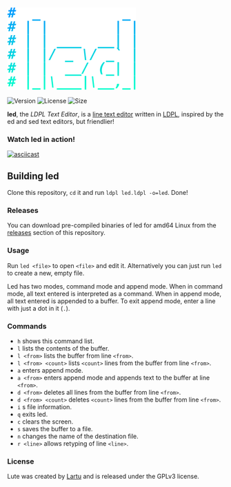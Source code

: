 ![Lute](images/logo.png)

![Version](https://img.shields.io/badge/version-1.0-brown.svg)
![License](https://img.shields.io/badge/license-GPLv3-yellow)
![Size](https://img.shields.io/github/languages/code-size/lartu/lute)

**led**, the *LDPL Text Editor*, is a [line text editor](https://en.wikipedia.org/wiki/Line_editor) 
written in [LDPL](https://github.com/lartu/ldpl), inspired by the ed and sed text editors, but friendlier!

### Watch led in action!
[![asciicast](https://asciinema.org/a/EfF6tiI6DyVKkx6U0KKTUmQuB.svg)](https://asciinema.org/a/EfF6tiI6DyVKkx6U0KKTUmQuB)


## Building led

Clone this repository, `cd` it and run `ldpl led.ldpl -o=led`. Done!

### Releases

You can download pre-compiled binaries of led for amd64 Linux from the
[releases](https://github.com/Lartu/led/releases) section of this repository.

### Usage

Run `led <file>` to open `<file>` and edit it. Alternatively you can just run `led` to create a new, empty file.

Led has two modes, command mode and append mode. When in command mode, all text entered is interpreted as a command.
When in append mode, all text entered is appended to a buffer. To exit append mode, enter a line with just a dot in it
(`.`).

### Commands
 - `h` shows this command list.
 - `l` lists the contents of the buffer.
 - `l <from>` lists the buffer from line `<from>`.
 - `l <from> <count>` lists `<count>` lines from the buffer from line `<from>`.
 - `a` enters append mode.
 - `a <from>` enters append mode and appends text to the buffer at line `<from>`.
 - `d <from>` deletes all lines from the buffer from line `<from>`.
 - `d <from> <count>` deletes `<count>` lines from the buffer from line `<from>`.
 - `i` s file information.
 - `q` exits led.
 - `c` clears the screen.
 - `s` saves the buffer to a file.
 - `n` changes the name of the destination file.
 - `r <line>` allows retyping of line `<line>`.

 ### License
 Lute was created by [Lartu](https://lartu.net) and is released under the GPLv3 license.
